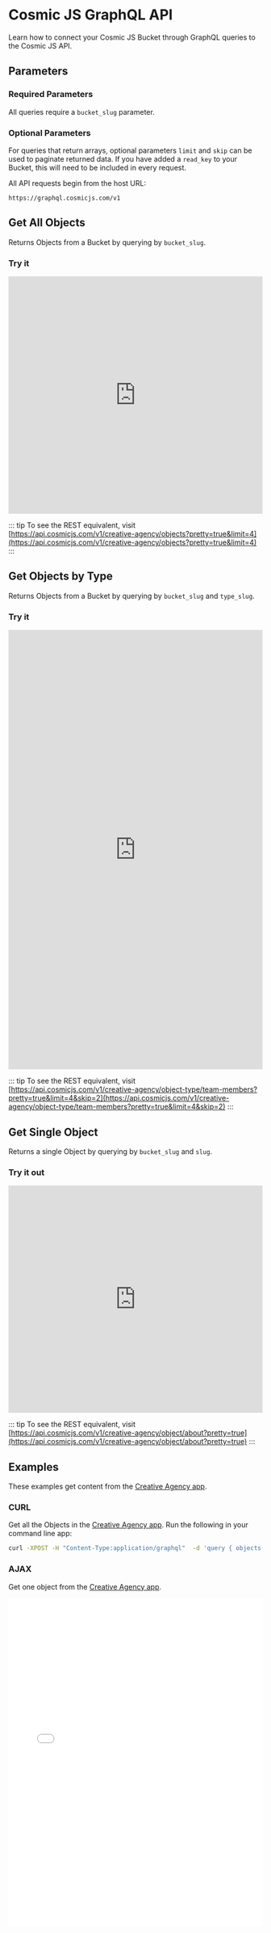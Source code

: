 # Cosmic JS GraphQL API

Learn how to connect your Cosmic JS Bucket through GraphQL queries to the Cosmic JS API.

## Parameters

### Required Parameters

All queries require a `bucket_slug` parameter.

### Optional Parameters

For queries that return arrays, optional parameters `limit` and `skip` can be used to paginate returned data. If you have added a `read_key` to your Bucket, this will need to be included in every request.

All API requests begin from the host URL:

```
https://graphql.cosmicjs.com/v1
```


## Get All Objects

Returns Objects from a Bucket by querying by `bucket_slug`.

### Try it

<iframe src="https://graphql.cosmicjs.com/v1?query=%7B%0A%20%20objects(bucket_slug%3A%20%22creative-agency%22%2C%20limit%3A%204)%20%7B%0A%20%20%20%20title%0A%20%20%20%20type_slug%0A%20%20%7D%0A%7D" frameborder="0" style="width: 100%; height: 470px;"></iframe>

::: tip 
To see the REST equivalent, visit [https://api.cosmicjs.com/v1/creative-agency/objects?pretty=true&limit=4](https://api.cosmicjs.com/v1/creative-agency/objects?pretty=true&limit=4)
:::

## Get Objects by Type

Returns Objects from a Bucket by querying by `bucket_slug` and `type_slug`.

### Try it

<iframe src="https://graphql.cosmicjs.com/v1?query=%7B%0A%20%20objectsByType(bucket_slug%3A%20%22creative-agency%22%2C%20type_slug%3A%20%22team-members%22%2C%20limit%3A%204%2C%20skip%3A%202)%20%7B%0A%20%20%20%20title%0A%20%20%20%20metadata%0A%20%20%20%20type_slug%0A%20%20%7D%0A%7D" frameborder="0" style="width: 100%; height: 870px;"></iframe>

::: tip 
To see the REST equivalent, visit [https://api.cosmicjs.com/v1/creative-agency/object-type/team-members?pretty=true&limit=4&skip=2](https://api.cosmicjs.com/v1/creative-agency/object-type/team-members?pretty=true&limit=4&skip=2)
:::

## Get Single Object

Returns a single Object by querying by `bucket_slug` and `slug`.

### Try it out

<iframe src="https://graphql.cosmicjs.com/v1?query=%7B%0A%20%20object(bucket_slug%3A%20%22creative-agency%22%2C%20slug%3A%20%22about%22)%20%7B%0A%20%20%20%20title%0A%20%20%20%20metadata%0A%20%20%7D%0A%7D" frameborder="0" style="width: 100%; height: 450px;"></iframe>

::: tip 
To see the REST equivalent, visit [https://api.cosmicjs.com/v1/creative-agency/object/about?pretty=true](https://api.cosmicjs.com/v1/creative-agency/object/about?pretty=true)
:::

## Examples

These examples get content from the [Creative Agency app](https://api.cosmicjs.com/apps/creative-agency).

### CURL

Get all the Objects in the [Creative Agency app](/apps/creative-agency). Run the following in your command line app:

```bash
curl -XPOST -H "Content-Type:application/graphql"  -d 'query { objects(bucket_slug: "creative-agency") { title, metadata } }' https://graphql.cosmicjs.com/v1
```

### AJAX

Get one object from the [Creative Agency app](/apps/creative-agency).

<iframe width="100%" height="650" src="//jsfiddle.net/WQXXT/4476/embedded/js,html,result/" allowfullscreen="allowfullscreen" frameborder="0"></iframe>
